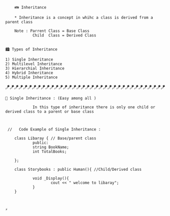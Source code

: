         👪 Inheritance

        * Inheritance is a concept in whihc a class is derived from a parent class

        Note : Parrent Class = Base Class
                Child  Class = Derived Class


    🏙️ Types of Inheritance

    1) Single Inheritance
    2) Multilevel Inheritance
    3) Hierarchial Inheritance
    4) Hybrid Inheritance
    5) Multiple Inheritance


🪁🪁🪁🪁🪁🪁🪁🪁🪁🪁🪁🪁🪁🪁🪁🪁🪁🪁🪁🪁🪁🪁🪁🪁🪁🪁🪁🪁🪁🪁🪁🪁🪁🪁🪁🪁

    
    🎀 Single Inheritance : (Easy among all )

                In this type of inheritance there is only one child or derived class to a parent or base class



     //   Code Example of Single Inheritance :
        
        class Libaray { // Base/parent class
                public:
                string BookName;
                int TotalBooks;

        };

        class Storybooks : public Human(){ //Child/Derived class

                void _Display(){
                        cout << " welcome to libaray";
                }
        }

 
   
    ⚡  



    